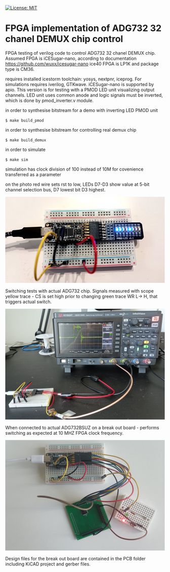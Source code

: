 [![License: MIT](https://img.shields.io/badge/License-MIT-yellow.svg)](https://opensource.org/licenses/MIT)

# FPGA implementation of ADG732  32 chanel DEMUX chip control

FPGA testing of verilog code to control ADG732  32 chanel DEMUX chip.
Assumed FPGA is iCESugar-nano, according to documentation https://github.com/wuxx/icesugar-nano
ice40 FPGA is LP1K and package type is CM36.

requires installed icestorm toolchain: yosys, nextpnr, iceprog.
For simulations requires iverilog, GTKwave. iCESugar-nano is supported by apio.
This version is for testing with a PMOD LED unit visualizing output channels.
LED unit uses common anode and logic signals must be inverted, which is done by pmod_inverter.v module.

in order to synthesise bitstream for a demo with inverting LED PMOD unit

`$ make build_pmod `

in order to synthesise bitstream for controlling real demux chip

`$ make build_demux `

in order to simulate

`$ make sim`

simulation has clock division of 100 instead of 10M for covenience transferred as a parameter

on the photo red wire sets rst to low, LEDs D7-D3 show value at 5-bit channel selection bus, D7 lowest bit D3 highest.

![photo](/img/fpga_led_test.jpg)

Switching tests with actual ADG732 chip. Signals measured with scope yellow trace - CS is set high prior to changing green trace WR L-> H,
that triggers actual switch.

![photo](/img/demux_signal.jpeg)

When connected to actual ADG732BSUZ on a break out board - performs switching as expected at 10 MHZ FPGA clock frequency.

![photo](/img/demux_switching.jpeg)

Design files for the break out board are contained in the PCB folder including KiCAD project and gerber files.
